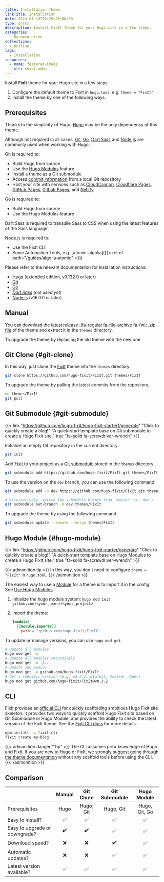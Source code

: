```yaml
---
title: Installation Theme
linkTitle: Installation
date: 2024-01-18T10:29:25+08:00
type: posts
description: Install FixIt theme for your Hugo site in a few steps.
categories:
  - Documentation
collections:
  - Outline
tags:
  - Installation
resources:
  - name: featured-image
    src: cover.webp
---
```


Install **FixIt** theme for your Hugo site in a few steps.

<!--more-->

1. Configure the default theme to FixIt in `hugo.toml`, e.g. `theme = "FixIt"`
2. Install the theme by one of the following ways.

## Prerequisites

Thanks to the simplicity of Hugo, [Hugo][hugo] may be the only dependency of this theme.

Although not required in all cases, [Git][git], [Go][go], [Dart Sass][dart-sass] and [Node.js][node.js] are commonly used when working with Hugo.

Git is required to:

- Build Hugo from source
- Use the [Hugo Modules][hugo-modules] feature
- Install a theme as a Git submodule
- Access [commit information][commit-info] from a local Git repository
- Host your site with services such as [CloudCannon][cloudcannon], [Cloudflare Pages][cloudflare-pages], [GitHub Pages][github-pages], [GitLab Pages][gitlab-pages], and [Netlify][netlify]

Go is required to:

- Build Hugo from source
- Use the Hugo Modules feature

Dart Sass is required to transpile Sass to CSS when using the latest features of the Sass language.

Node.js is required to:

- Use the FixIt CLI
- Some Automation Tools, e.g. [atomic-algolia]({{< relref path="/guides/algolia-atomic" >}})

Please refer to the relevant documentation for installation instructions:

- [Hugo][hugo-install] (extended edition, v0.132.0 or later)
- [Git][git-install]
- [Go][go-install]
- _[Dart Sass][dart-sass-install] (not used yet)_
- [Node.js][node-install] (v16.0.0 or later)

## Manual

You can download the [latest release :(fa-regular fa-file-archive fa-fw): .zip file][releases] of the theme and extract it in the `themes` directory.

To upgrade the theme by replacing the old theme with the new one.

## Git Clone {#git-clone}

In this way, just clone the [FixIt][fixit] theme into the `themes` directory.

```bash
git clone https://github.com/hugo-fixit/FixIt.git themes/FixIt
```

To upgrade the theme by pulling the latest commits from the repository.

```bash
cd themes/FixIt
git pull
```

## Git Submodule {#git-submodule}

<!-- markdownlint-disable-next-line no-bare-urls -->
{{< link "https://github.com/hugo-fixit/hugo-fixit-starter1/generate" "Click to quickly create a blog!" "A quick-start template base on Git submodule to create a Hugo FixIt site." true "fa-solid fa-screwdriver-wrench" >}}

Initialize an empty Git repository in the current directory.

```bash
git init
```

Add [FixIt][fixit] to your project as a [Git submodule][git-submodule] stored in the `themes` directory.

```bash
git submodule add https://github.com/hugo-fixit/FixIt.git themes/FixIt
```

To use the version on the `dev` branch, you can use the following command:

```bash
git submodule add -b dev https://github.com/hugo-fixit/FixIt.git themes/FixIt

# Alternatively, switch the submodule branch from `master` to `dev`:
git submodule set-branch -b dev themes/FixIt
```

To upgrade the theme by using the following command:

```bash
git submodule update --remote --merge themes/FixIt
```

## Hugo Module {#hugo-module}

<!-- markdownlint-disable-next-line no-bare-urls -->
{{< link "https://github.com/hugo-fixit/hugo-fixit-starter/generate" "Click to quickly create a blog!" "A quick-start template base on Hugo Modules to create a Hugo FixIt site." true "fa-solid fa-screwdriver-wrench" >}}

{{< admonition tip >}}
In this way, you don't need to configure `theme = "FixIt"` in `hugo.toml`.
{{< /admonition >}}

The easiest way to use a [Module][hugo-modules] for a theme is to import it in the config. See [Use Hugo Modules][use-hugo-modules].

1. Initialize the hugo module system: `hugo mod init github.com/<your_user>/<your_project>`
2. Import the theme:

   ```toml
   [module]
     [[module.imports]]
       path = "github.com/hugo-fixit/FixIt"
   ```

To update or manage versions, you can use `hugo mod get`.

```bash
# Update all modules
hugo mod get -u
# Update all modules recursively
hugo mod get -u ./...
# Update one module
hugo mod get -u github.com/hugo-fixit/FixIt
# Get a specific version (e.g. v0.3.2, @latest, @master, @dev)
hugo mod get github.com/hugo-fixit/FixIt@v0.3.2
```

## CLI

FixIt provides an [official CLI][fixit-cli] for quickly scaffolding ambitious Hugo FixIt site skeleton. It provides two ways to quickly scaffold Hugo FixIt site based on Git Submodule or Hugo Module, and provides the ability to check the latest version of the FixIt theme. See the [FixIt CLI docs][fixit-cli] for more details.

```bash
npm install -g fixit-cli
fixit create my-blog
```

<!-- markdownlint-disable search-replace -->

{{< admonition danger "Tip" >}}
The CLI assumes prior knowledge of Hugo and FixIt. If you are new to Hugo or FixIt, we strongly suggest going through [the theme documentation](../..) without any scaffold tools before using the CLI.
{{< /admonition >}}

## Comparison

|                               | Manual             | Git Clone          | Git Submodule      | Hugo Module        |
| ----------------------------- | :----------------: | :----------------: | :----------------: | :----------------: |
| Prerequisites                 | Hugo               | Hugo, Git          | Hugo, Git          | Hugo, Git, Go      |
| Easy to install?              | :white_check_mark: | :white_check_mark: | :white_check_mark: | :white_check_mark: |
| Easy to upgrade or downgrade? | :heavy_check_mark: | :heavy_check_mark: | :white_check_mark: | :white_check_mark: |
| Download speed?               | :x:                | :x:                | :heavy_check_mark: | :white_check_mark: |
| Automatic updates?            | :x:                | :x:                | :white_check_mark: | :white_check_mark: |
| Latest version available?     | :white_check_mark: | :white_check_mark: | :white_check_mark: | :white_check_mark: |

<!-- link reference definition -->
[hugo]: https://gohugo.io/
[hugo-install]: https://gohugo.io/installation/
[git]: https://git-scm.com/
[git-install]: https://git-scm.com/book/en/v2/Getting-Started-Installing-Git
[go]: https://go.dev/
[go-install]: https://go.dev/doc/install
[dart-sass]: https://gohugo.io/hugo-pipes/transpile-sass-to-css/#dart-sass
[dart-sass-install]: https://gohugo.io/hugo-pipes/transpile-sass-to-css/#dart-sass
[node.js]: https://nodejs.org/
[node-install]: https://nodejs.org/en/download/
[commit-info]: https://gohugo.io/variables/git/
[cloudcannon]: https://cloudcannon.com/
[cloudflare-pages]: https://pages.cloudflare.com/
[github-pages]: https://pages.github.com/
[gitlab-pages]: https://docs.gitlab.com/ee/user/project/pages/
[netlify]: https://www.netlify.com/
[fixit]: https://github.com/hugo-fixit/FixIt
[fixit-cli]: https://github.com/hugo-fixit/fixit-cli
[releases]: https://github.com/hugo-fixit/FixIt/releases
[git-submodule]: https://git-scm.com/book/en/v2/Git-Tools-Submodules
[hugo-modules]: https://gohugo.io/hugo-modules/
[use-hugo-modules]: https://gohugo.io/hugo-modules/use-modules/
